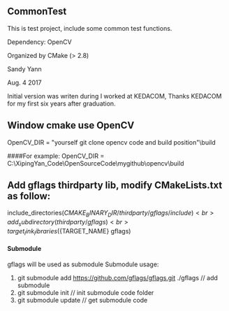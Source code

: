 ## CommonTest
This is test project, include some common test functions.

Dependency: OpenCV

Organized by CMake (> 2.8)

Sandy Yann

Aug. 4 2017

Initial version was writen during I worked at KEDACOM, Thanks KEDACOM for my first six years after graduation.

## Window cmake use OpenCV
OpenCV_DIR = "yourself git clone opencv code and build position"\build

####For example:
OpenCV_DIR = C:\XipingYan_Code\OpenSourceCode\mygithub\opencv\build


## Add gflags thirdparty lib, modify CMakeLists.txt as follow:
include_directories(${CMAKE_BINARY_DIR}/thirdparty/gflags/include)<br>
add_subdirectory(thirdparty/gflags)<br>
target_link_libraries(${TARGET_NAME} gflags)<br>

#### Submodule
gflags will be used as submodule
Submodule usage:
1. git submodule add https://github.com/gflags/gflags.git ./gflags	// add submodule
2. git submodule init		// init submodule code folder
3. git submodule update		// get submodule code

